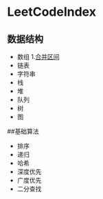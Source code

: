 # LeetCodeIndex

## 数据结构
- 数组
1.[合并区间](https://github.com/Shen-Q/LeetCode/blob/master/src/leetcode/editor/cn/P56MergeIntervals.java)  
- 链表
- 字符串
- 栈
- 堆
- 队列
- 树
- 图

##基础算法
- 排序
- 递归
- 哈希
- 深度优先
- 广度优先
- 二分查找
